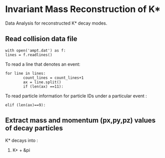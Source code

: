 # Invariant Mass Reconstruction of K*
Data Analysis for reconstructed K* decay modes.
## Read collision data file
```
with open('ampt.dat') as f:
lines = f.readlines()
```
To read a line that denotes an event:
```
for line in lines:
        count_lines = count_lines+1
        ax = line.split()
        if (len(ax) ==11):
```
To read particle information for particle IDs under a particular event :
```
elif (len(ax)==9):
```
## Extract mass and momentum (px,py,pz) values of decay particles
K* decays into :
1) K+ + &pi
